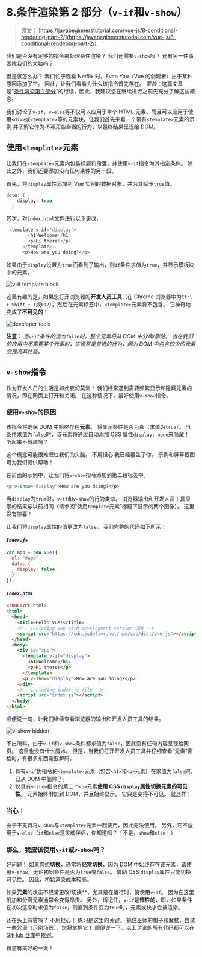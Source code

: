 # 8.条件渲染第 2 部分（`v-if`和`v-show`）

> 原文： [https://javabeginnerstutorial.com/vue-js/8-conditional-rendering-part-2/](https://javabeginnerstutorial.com/vue-js/8-conditional-rendering-part-2/)

我们是否没有足够的指令来处理条件渲染？ 我们还需要`v-show`吗？ 还有另一件事困扰我们的大脑吗？

但是该怎么办？ 我们忙于观看 Netflix 时，Evan You（Vue 的创建者）出于某种原因添加了它。 因此，让我们看看为什么该指令首先存在。 *警告*：这篇文章是“[条件渲染第 1 部分](https://javabeginnerstutorial.com/vue-js/7-conditional-rendering-part-1/)”的继续，因此，我建议您在继续进行之前先充分了解这些概念。

我们讨论了`v-if`，`v-else`等不仅可以应用于单个 HTML 元素，而且可以应用于使用`<div>`或`<template>`等的元素块。让我们首先来看一个带有`<template>`元素的示例 并了解它作为*不可见包装器*的行为，以最终结果呈现给 DOM。

## 使用`<template>`元素

让我们在`<template>`元素内包装标题和段落，并使用`v-if`指令为其指定条件。 除此之外，我们还要添加没有任何条件的另一段。

首先，将`display`属性添加到 Vue 实例的数据对象，并为其赋予`true`值。

```java
data: {
    display: true
  }
```

其次，对`index.html`文件进行以下更改，

```java
 <template v-if="display">
        <h1>Welcome</h1>
        <p>Hi there!</p>
      </template>
      <p>How are you doing?</p> 
```

如果由于`display`设置为`true`而看到了输出，则`if`条件求值为`true`，并显示模板块中的元素。

![v-if template block](img/6e38ac6963bfa766ebb74bd9aa67b5ba.png)

这里有趣的是，如果您打开浏览器的**开发人员工具**（在 Chrome 浏览器中为`Ctrl + Shift + I`或`F12`），然后在元素标签中，`<template>`元素将不包含。 它神奇地变成了**不可见的**！

![developer tools](img/65cdd8584fd0a814f07052ca3cac578b.png)

**注意：** *当`v-if`条件的值为`false`时，整个元素将从 DOM 中分离/删除。 当在我们的应用中不需要某个元素时，这通常是首选的行为，因为 DOM 中包含较少的元素会提高其性能。*

## **`v-show`指令**

作为开发人员的生活是如此变幻莫测！ 我们经常遇到需要频繁显示和隐藏元素的情况，即在网页上打开和关闭。 在这种情况下，最好使用`v-show`指令。

### **使用`v-show`的原因**

该指令将确保 DOM 中始终存在**元素**。 将显示条件是否为真（求值为`true`）。 当条件求值为`false`时，该元素将通过自动添加 CSS 属性`display: none`来隐藏！ 听起来不有趣吗？

这个概念可能很难缠住我们的头脑。 不用担心 我已经覆盖了你。 示例和屏幕截图可为我们提供帮助！

在前面的示例中，让我们将`v-show`指令添加到第二段标签中。

```html
<p v-show="display">How are you doing?</p>
```

当`display`为`true`时，`v-if`和`v-show`的行为类似。 浏览器输出和开发人员工具显示的结果与以前相同（请参阅“使用`template`元素”标题下显示的两个图像）。 这里没有惊喜！

让我们将`display`属性的值更改为`false`。 我们完整的代码如下所示：

#### *`Index.js`*

```javascript
var app = new Vue({
  el: "#app",
  data: {
    display: false
  }
});
```

#### *`Index.html`*

```html
<!DOCTYPE html>
<html>
  <head>
    <title>Hello Vue!</title>
    <!-- including Vue with development version CDN -->
    <script src="https://cdn.jsdelivr.net/npm/vue/dist/vue.js"></script>
  </head>
  <body>
    <div id="app">
      <template v-if="display">
        <h1>Welcome</h1>
        <p>Hi there!</p>
      </template>
      <p v-show="display">How are you doing?</p>
    </div>
    <!-- including index.js file -->
    <script src="index.js"></script>
  </body>
</html>
```

顺便说一句，让我们继续查看浏览器的输出和开发人员工具的结果。

![v-show hidden](img/af8367091b132c8d43446a93f6ede57b.png)

不出所料，由于`v-if`和`v-show`条件都求值为`false`，因此没有任何内容呈现给网页。 这里也没有什么魔术。 但是，当我们打开开发人员工具并仔细查看“元素”窗格时，有很多东西需要解码。

1.  具有`v-if`伪指令的`<template>`元素（包含`<h1>`和`<p>`元素）在求值为`false`时，已从 DOM 中删除了。
2.  仅具有`v-show`指令的第二个`<p>`元素**使用 CSS `display`属性切换元素的可见性**。 元素始终附加到 DOM，并且始终显示。 它只是变得不可见。 就这样！

### **当心！**

由于不支持将`v-show`与`<template>`元素一起使用，因此无法使用。 另外，它不适用于`v-else`（`if`和`else`是灵魂伴侣，你知道吗？！不是，`show`和`else`！）

### **那么，我应该使用`v-if`或`v-show`吗？**

好问题！ 如果您想**切换**，通常将**经常切换**，因为 DOM 中始终存在该元素，请使用`v-show`，无论初始条件是否为`true`或`false`。 借助 CSS `display`属性只能切换可见性。 因此，初始渲染成本较高。

如果**元素**的状态不经常更改/切换**，尤其是在运行时，请使用`v-if`。 因为在这里附加和分离元素通常会变得昂贵。 另外，请记住，`v-if`是**惰性的**，即，如果条件在初次渲染时求值为`false`，则直到条件变为`true`时，元素或块才会被渲染。

还在头上有雾吗？ 不用担心！ 练习是这里的关键。 抓住巫师的帽子和魔杖，尝试一些咒语（示例场景），您将掌握它！ 顺便说一下，以上讨论的所有代码都可以在 [GitHub 仓库](https://github.com/JBTAdmin/vuejs)中找到。

祝您有美好的一天！

